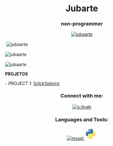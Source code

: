 <h1 align="center">Jubarte</h1>
<h3 align="center">non-programmer</h3>

<p align="center"> <a href="https://github.com/ryo-ma/github-profile-trophy"><img src="https://github-profile-trophy.vercel.app/?username=jubaarte" alt="jubaarte" /></a> </p>


<p>&nbsp;<img align="center" src="https://github-readme-stats.vercel.app/api?username=jubaarte&show_icons=true&locale=en" alt="jubaarte" /></p>

<p><img align="center" src="https://github-readme-streak-stats.herokuapp.com/?user=jubaarte&" alt="jubaarte" /></p>

<p><img align="center" src="https://github-readme-stats.vercel.app/api/top-langs?username=jubaarte&show_icons=true&locale=en&layout=compact" alt="jubaarte" /></p>

**PROJETOS**

_- PROJECT 1: [1click1advice](github.com/Jubaarte/1click1advice)_
  
<h3 align="center">Connect with me:</h3>
<p align="center">
<a href="https://instagram.com/s.iilvah" target="blank"><img align="center" src="https://raw.githubusercontent.com/rahuldkjain/github-profile-readme-generator/master/src/images/icons/Social/instagram.svg" alt="s.iilvah" height="30" width="40" /></a>
</p>

<h3 align="center">Languages and Tools:</h3>
<p align="center"> <a href="https://www.microsoft.com/en-us/sql-server" target="_blank" rel="noreferrer"> <img src="https://www.svgrepo.com/show/303229/microsoft-sql-server-logo.svg" alt="mssql" width="40" height="40"/> </a> <a href="https://www.python.org" target="_blank" rel="noreferrer"> <img src="https://raw.githubusercontent.com/devicons/devicon/master/icons/python/python-original.svg" alt="python" width="40" height="40"/> </a> </p>

